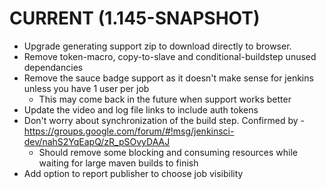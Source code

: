 CURRENT (1.145-SNAPSHOT)
=======
* Upgrade generating support zip to download directly to browser.
* Remove token-macro, copy-to-slave and conditional-buildstep unused dependancies
* Remove the sauce badge support as it doesn't make sense for jenkins unless you have 1 user per job
  * This may come back in the future when support works better
* Update the video and log file links to include auth tokens
* Don't worry about synchronization of the build step. Confirmed by - https://groups.google.com/forum/#!msg/jenkinsci-dev/nahS2YqEapQ/zR_pSOvyDAAJ
  * Should remove some blocking and consuming resources while waiting for large maven builds to finish
* Add option to report publisher to choose job visibility
